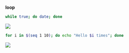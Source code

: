 
**loop**

```sh
while true; do date; done
```

![](assets/20231215103456.png)


```sh
for i in $(seq 1 10); do echo "Hello $i times"; done
```

![](assets/20231215123444.png)
